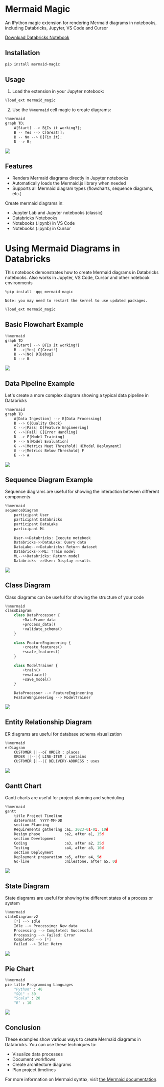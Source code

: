 # Mermaid Magic

An IPython magic extension for rendering Mermaid diagrams in notebooks, including Databricks, Jupyter, VS Code and Cursor

<a href="https://github.com/vbalasu/mermaid-magic/releases/download/assets/mermaid-in-notebooks.html" download class="button-link">Download Databricks Notebook</a>


## Installation

```bash
pip install mermaid-magic
```

## Usage

1. Load the extension in your Jupyter notebook:

```python
%load_ext mermaid_magic
```

2. Use the `%%mermaid` cell magic to create diagrams:

```python
%%mermaid
graph TD;
    A[Start] --> B{Is it working?};
    B -- Yes --> C[Great!];
    B -- No --> D[Fix it];
    D --> B;
```

![](https://raw.githubusercontent.com/vbalasu/mermaid-magic/main/media/01.mmd.png)

## Features

- Renders Mermaid diagrams directly in Jupyter notebooks
- Automatically loads the Mermaid.js library when needed
- Supports all Mermaid diagram types (flowcharts, sequence diagrams, etc.)

Create mermaid diagrams in:
- Jupyter Lab and Jupyter notebooks (classic)
- Databricks Notebooks
- Notebooks (.ipynb) in VS Code
- Notebooks (.ipynb) in Cursor

# Using Mermaid Diagrams in Databricks
This notebook demonstrates how to create Mermaid diagrams in Databricks notebooks. Also works in Jupyter, VS Code, Cursor and other notebook environments


```python
%pip install -qqq mermaid-magic
```

    Note: you may need to restart the kernel to use updated packages.



```python
%load_ext mermaid_magic
```

## Basic Flowchart Example


```python
%%mermaid
graph TD
    A[Start] --> B{Is it working?}
    B -->|Yes| C[Great!]
    B -->|No| D[Debug]
    D --> B
```


![](https://raw.githubusercontent.com/vbalasu/mermaid-magic/main/media/02.mmd.png)





## Data Pipeline Example
Let's create a more complex diagram showing a typical data pipeline in Databricks


```python
%%mermaid
graph TD
    A[Data Ingestion] --> B[Data Processing]
    B --> C{Quality Check}
    C -->|Pass| D[Feature Engineering]
    C -->|Fail| E[Error Handling]
    D --> F[Model Training]
    F --> G[Model Evaluation]
    G -->|Metrics Meet Threshold| H[Model Deployment]
    G -->|Metrics Below Threshold| F
    E --> A
```



![](https://raw.githubusercontent.com/vbalasu/mermaid-magic/main/media/03.mmd.png)





## Sequence Diagram Example
Sequence diagrams are useful for showing the interaction between different components


```python
%%mermaid
sequenceDiagram
    participant User
    participant Databricks
    participant DataLake
    participant ML
    
    User->>Databricks: Execute notebook
    Databricks->>DataLake: Query data
    DataLake-->>Databricks: Return dataset
    Databricks->>ML: Train model
    ML-->>Databricks: Return model
    Databricks-->>User: Display results
```



![](https://raw.githubusercontent.com/vbalasu/mermaid-magic/main/media/04.mmd.png)




## Class Diagram
Class diagrams can be useful for showing the structure of your code


```python
%%mermaid
classDiagram
    class DataProcessor {
        +DataFrame data
        +process_data()
        +validate_schema()
    }
    
    class FeatureEngineering {
        +create_features()
        +scale_features()
    }
    
    class ModelTrainer {
        +train()
        +evaluate()
        +save_model()
    }
    
    DataProcessor --> FeatureEngineering
    FeatureEngineering --> ModelTrainer
```



![](https://raw.githubusercontent.com/vbalasu/mermaid-magic/main/media/05.mmd.png)




## Entity Relationship Diagram
ER diagrams are useful for database schema visualization


```python
%%mermaid
erDiagram
    CUSTOMER ||--o{ ORDER : places
    ORDER ||--|{ LINE-ITEM : contains
    CUSTOMER }|--|{ DELIVERY-ADDRESS : uses
```



![](https://raw.githubusercontent.com/vbalasu/mermaid-magic/main/media/06.mmd.png)





## Gantt Chart
Gantt charts are useful for project planning and scheduling


```python
%%mermaid
gantt
    title Project Timeline
    dateFormat  YYYY-MM-DD
    section Planning
    Requirements gathering :a1, 2023-01-01, 10d
    Design phase           :a2, after a1, 15d
    section Development
    Coding                 :a3, after a2, 25d
    Testing                :a4, after a3, 10d
    section Deployment
    Deployment preparation :a5, after a4, 5d
    Go-live                :milestone, after a5, 0d
```



![](https://raw.githubusercontent.com/vbalasu/mermaid-magic/main/media/07.mmd.png)





## State Diagram
State diagrams are useful for showing the different states of a process or system


```python
%%mermaid
stateDiagram-v2
    [*] --> Idle
    Idle --> Processing: New data
    Processing --> Completed: Successful
    Processing --> Failed: Error
    Completed --> [*]
    Failed --> Idle: Retry
```



![](https://raw.githubusercontent.com/vbalasu/mermaid-magic/main/media/08.mmd.png)




## Pie Chart


```python
%%mermaid
pie title Programming Languages
    "Python" : 40
    "SQL" : 30
    "Scala" : 20
    "R" : 10
```



![](https://raw.githubusercontent.com/vbalasu/mermaid-magic/main/media/09.mmd.png)




## Conclusion
These examples show various ways to create Mermaid diagrams in Databricks. You can use these techniques to:

- Visualize data processes
- Document workflows
- Create architecture diagrams
- Plan project timelines

For more information on Mermaid syntax, visit [the Mermaid documentation](https://mermaid-js.github.io/mermaid/#/).
